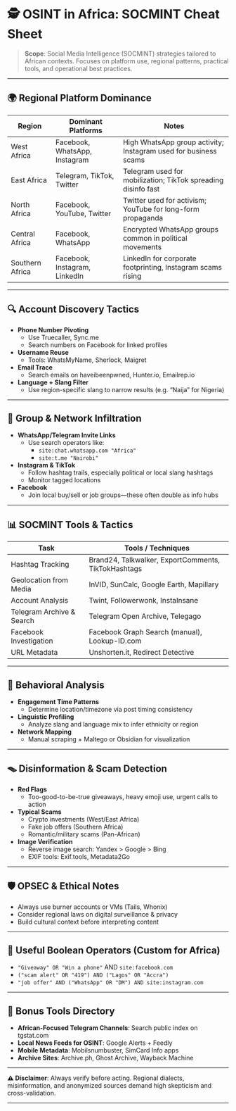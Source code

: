 # 🕵️ OSINT in Africa: SOCMINT Cheat Sheet

> **Scope**: Social Media Intelligence (SOCMINT) strategies tailored to African contexts. Focuses on platform use, regional patterns, practical tools, and operational best practices.

---

## 🌍 Regional Platform Dominance

| Region           | Dominant Platforms                     | Notes                                                              |
|------------------|-----------------------------------------|--------------------------------------------------------------------|
| West Africa      | Facebook, WhatsApp, Instagram           | High WhatsApp group activity; Instagram used for business scams    |
| East Africa      | Telegram, TikTok, Twitter               | Telegram used for mobilization; TikTok spreading disinfo fast     |
| North Africa     | Facebook, YouTube, Twitter              | Twitter used for activism; YouTube for long-form propaganda        |
| Central Africa   | Facebook, WhatsApp                      | Encrypted WhatsApp groups common in political movements            |
| Southern Africa  | Facebook, Instagram, LinkedIn           | LinkedIn for corporate footprinting, Instagram scams rising        |

---

## 🔍 Account Discovery Tactics

- **Phone Number Pivoting**
  - Use Truecaller, Sync.me
  - Search numbers on Facebook for linked profiles
- **Username Reuse**
  - Tools: WhatsMyName, Sherlock, Maigret
- **Email Trace**
  - Search emails on haveibeenpwned, Hunter.io, Emailrep.io
- **Language + Slang Filter**
  - Use region-specific slang to narrow results (e.g. “Naija” for Nigeria)

---

## 🎯 Group & Network Infiltration

- **WhatsApp/Telegram Invite Links**
  - Use search operators like:  
    - `site:chat.whatsapp.com "Africa"`  
    - `site:t.me "Nairobi"`
- **Instagram & TikTok**
  - Follow hashtag trails, especially political or local slang hashtags
  - Monitor tagged locations
- **Facebook**
  - Join local buy/sell or job groups—these often double as info hubs

---

## 📊 SOCMINT Tools & Tactics

| Task                     | Tools / Techniques                                      |
|--------------------------|---------------------------------------------------------|
| Hashtag Tracking         | Brand24, Talkwalker, ExportComments, TikTokHashtags     |
| Geolocation from Media   | InVID, SunCalc, Google Earth, Mapillary                 |
| Account Analysis         | Twint, Followerwonk, InstaInsane                        |
| Telegram Archive & Search| Telegram Open Archive, Telegago                         |
| Facebook Investigation   | Facebook Graph Search (manual), Lookup-ID.com           |
| URL Metadata             | Unshorten.it, Redirect Detective                        |

---

## 🧠 Behavioral Analysis

- **Engagement Time Patterns**
  - Determine location/timezone via post timing consistency
- **Linguistic Profiling**
  - Analyze slang and language mix to infer ethnicity or region
- **Network Mapping**
  - Manual scraping + Maltego or Obsidian for visualization

---

## 🪤 Disinformation & Scam Detection

- **Red Flags**
  - Too-good-to-be-true giveaways, heavy emoji use, urgent calls to action
- **Typical Scams**
  - Crypto investments (West/East Africa)
  - Fake job offers (Southern Africa)
  - Romantic/military scams (Pan-African)
- **Image Verification**
  - Reverse image search: Yandex > Google > Bing
  - EXIF tools: Exif.tools, Metadata2Go

---

## 🛡️ OPSEC & Ethical Notes

- Always use burner accounts or VMs (Tails, Whonix)
- Consider regional laws on digital surveillance & privacy
- Build cultural context before interpreting content

---

## 🔗 Useful Boolean Operators (Custom for Africa)

- `"Giveaway" OR "Win a phone"` AND `site:facebook.com`
- `("scam alert" OR "419") AND ("Lagos" OR "Accra")`
- `"job offer" AND ("WhatsApp" OR "DM") AND site:instagram.com`

---

## 🧰 Bonus Tools Directory

- **African-Focused Telegram Channels**: Search public index on tgstat.com
- **Local News Feeds for OSINT**: Google Alerts + Feedly
- **Mobile Metadata**: Mobilsnumbuster, SimCard Info apps
- **Archive Sites**: Archive.ph, Ghost Archive, Wayback Machine

---

**⚠️ Disclaimer**: Always verify before acting. Regional dialects, misinformation, and anonymized sources demand high skepticism and cross-validation.

---
